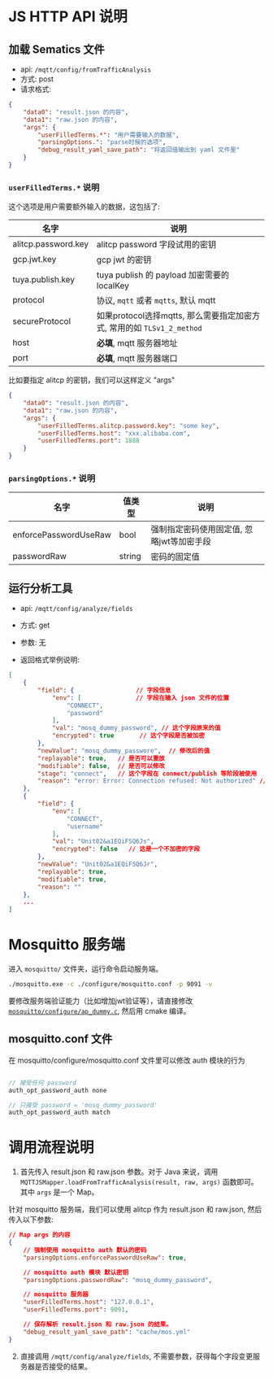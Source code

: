 # JS HTTP API 说明

## 加载 Sematics 文件

- api: `/mqtt/config/fromTrafficAnalysis`
- 方式: post
- 请求格式:

```json
{
    "data0": "result.json 的内容",
    "data1": "raw.json 的内容",
    "args": {
        "userFilledTerms.*": "用户需要输入的数据",
        "parsingOptions.": "parse时候的选项",
        "debug_result_yaml_save_path": "将返回值输出到 yaml 文件里"
    }
}
```

### `userFilledTerms.*` 说明

这个选项是用户需要额外输入的数据，这包括了:

| 名字 | 说明 |
|------|------|
|alitcp.password.key | alitcp password 字段试用的密钥 |
|gcp.jwt.key | gcp jwt 的密钥 |
|tuya.publish.key| tuya publish 的 payload 加密需要的localKey |
| protocol | 协议, `mqtt` 或者 `mqtts`, 默认 mqtt |
| secureProtocol | 如果protocol选择mqtts, 那么需要指定加密方式, 常用的如 `TLSv1_2_method` |
| host | **必填**, mqtt 服务器地址 |
| port | **必填**, mqtt 服务器端口 |

比如要指定  alitcp 的密钥，我们可以这样定义 "args"

```json
{
    "data0": "result.json 的内容",
    "data1": "raw.json 的内容",
    "args": {
        "userFilledTerms.alitcp.password.key": "some key",
        "userFilledTerms.host": "xxx.alibaba.com",
        "userFilledTerms.port": 1888
    }
}
```

### `parsingOptions.*` 说明

| 名字 | 值类型 |  说明 |
|------|-------|------|
| enforcePasswordUseRaw | bool | 强制指定密码使用固定值, 忽略jwt等加密手段 |
| passwordRaw | string | 密码的固定值 |



## 运行分析工具
- api: `/mqtt/config/analyze/fields`
- 方式: get
- 参数: 无

- 返回格式举例说明:

```json
[
    {
        "field": {                 // 字段信息
            "env": [               // 字段在输入 json 文件的位置 
                "CONNECT",         
                "password"
            ],
            "val": "mosq_dummy_password", // 这个字段原来的值
            "encrypted": true       // 这个字段是否被加密
        },
        "newValue": "mosq_dummy_passwore",  // 修改后的值
        "replayable": true,   // 是否可以重放
        "modifiable": false,  // 是否可以修改
        "stage": "connect",   // 这个字段在 connect/publish 等阶段被使用
        "reason": "error: Error: Connection refused: Not authorized" // 重放失败/修改消息失败的原因
    },
    {
        "field": {
            "env": [
                "CONNECT",
                "username"
            ],
            "val": "Unit02&a1EQiFSQ6Js",
            "encrypted": false   // 这是一个不加密的字段
        },
        "newValue": "Unit02&a1EQiFSQ6Jr",
        "replayable": true,
        "modifiable": true,
        "reason": ""
    },
    ...
]
```





# Mosquitto 服务端

进入 `mosquitto/` 文件夹，运行命令启动服务端。

```bash
./mosquitto.exe -c ./configure/mosquitto.conf -p 9091 -v
```

要修改服务端验证能力（比如增加jwt验证等），请直接修改 [`mosquitto/configure/ap_dummy.c`](./mosquitto/configure/ap_dummy.c), 然后用 cmake 编译。

## mosquitto.conf 文件

在 mosquitto/configure/mosquitto.conf 文件里可以修改 auth 模块的行为

```c

// 接受任何 password
auth_opt_password_auth none

// 只接受 password = 'mosq_dummy_password'
auth_opt_password_auth match

```


# 调用流程说明

1. 首先传入 result.json 和 raw.json 参数。对于 Java 来说，调用 `MQTTJSMapper.loadFromTrafficAnalysis(result, raw, args)` 函数即可。其中 `args` 是一个 Map。

针对 mosquitto 服务端，我们可以使用 alitcp 作为 result.json 和 raw.json, 然后传入以下参数:

``` json
// Map args 的内容
{
    // 强制使用 mosquitto auth 默认的密码
    "parsingOptions.enforcePasswordUseRaw": true,

    // mosquitto auth 模块 默认密钥
    "parsingOptions.passwordRaw": "mosq_dummy_password", 

    // mosquitto 服务器
    "userFilledTerms.host": "127.0.0.1",
    "userFilledTerms.port": 9091,

    // 保存解析 result.json 和 raw.json 的结果。
    "debug_result_yaml_save_path": "cache/mos.yml"
}

```

2. 直接调用 `/mqtt/config/analyze/fields`, 不需要参数，获得每个字段变更服务器是否接受的结果。